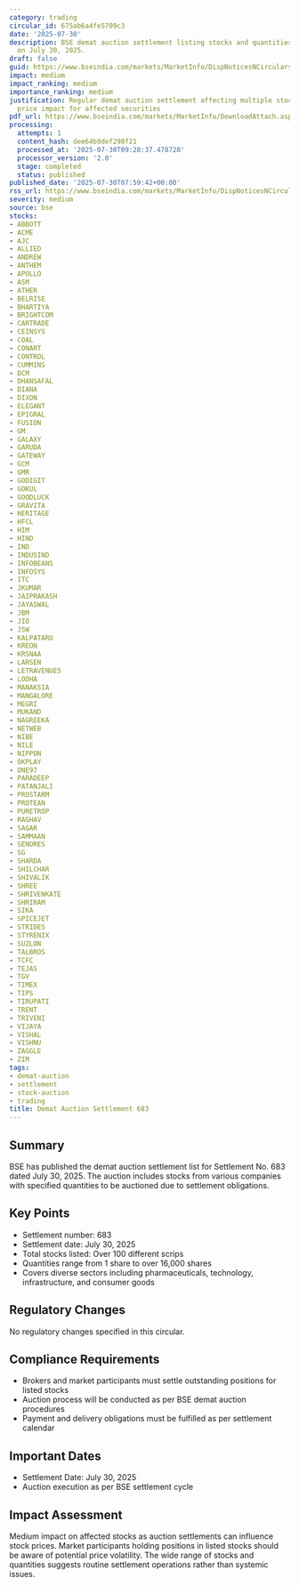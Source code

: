 ```yaml
---
category: trading
circular_id: 675ab6a4fe5709c3
date: '2025-07-30'
description: BSE demat auction settlement listing stocks and quantities to be auctioned
  on July 30, 2025.
draft: false
guid: https://www.bseindia.com/markets/MarketInfo/DispNoticesNCirculars.aspx?Noticeid={07F1B742-5128-40E3-A96F-30B1545DC4A0}&noticeno=20250730-3&dt=07/30/2025&icount=3&totcount=5&flag=0
impact: medium
impact_ranking: medium
importance_ranking: medium
justification: Regular demat auction settlement affecting multiple stocks with potential
  price impact for affected securities
pdf_url: https://www.bseindia.com/markets/MarketInfo/DownloadAttach.aspx?id=20250730-3&attachedId=e51188c8-3636-4e14-b383-9b3f03583e15
processing:
  attempts: 1
  content_hash: dee64b9def290f21
  processed_at: '2025-07-30T09:28:37.478728'
  processor_version: '2.0'
  stage: completed
  status: published
published_date: '2025-07-30T07:59:42+00:00'
rss_url: https://www.bseindia.com/markets/MarketInfo/DispNoticesNCirculars.aspx?Noticeid={07F1B742-5128-40E3-A96F-30B1545DC4A0}&noticeno=20250730-3&dt=07/30/2025&icount=3&totcount=5&flag=0
severity: medium
source: bse
stocks:
- ABBOTT
- ACME
- AJC
- ALLIED
- ANDREW
- ANTHEM
- APOLLO
- ASM
- ATHER
- BELRISE
- BHARTIYA
- BRIGHTCOM
- CARTRADE
- CEINSYS
- COAL
- CONART
- CONTROL
- CUMMINS
- DCM
- DHANSAFAL
- DIANA
- DIXON
- ELEGANT
- EPIGRAL
- FUSION
- GM
- GALAXY
- GARUDA
- GATEWAY
- GCM
- GMR
- GODIGIT
- GOKUL
- GOODLUCK
- GRAVITA
- HERITAGE
- HFCL
- HIM
- HIND
- IND
- INDUSIND
- INFOBEANS
- INFOSYS
- ITC
- JKUMAR
- JAIPRAKASH
- JAYASWAL
- JBM
- JIO
- JSW
- KALPATARU
- KREON
- KRSNAA
- LARSEN
- LETRAVENUES
- LODHA
- MANAKSIA
- MANGALORE
- MEGRI
- MUKAND
- NAGREEKA
- NETWEB
- NIBE
- NILE
- NIPPON
- OKPLAY
- ONE97
- PARADEEP
- PATANJALI
- PROSTARM
- PROTEAN
- PURETROP
- RAGHAV
- SAGAR
- SAMMAAN
- SENORES
- SG
- SHARDA
- SHILCHAR
- SHIVALIK
- SHREE
- SHRIVENKATE
- SHRIRAM
- SIKA
- SPICEJET
- STRIDES
- STYRENIX
- SUZLON
- TALBROS
- TCFC
- TEJAS
- TGV
- TIMEX
- TIPS
- TIRUPATI
- TRENT
- TRIVENI
- VIJAYA
- VISHAL
- VISHNU
- ZAGGLE
- ZIM
tags:
- demat-auction
- settlement
- stock-auction
- trading
title: Demat Auction Settlement 683
---
```


## Summary

BSE has published the demat auction settlement list for Settlement No. 683 dated July 30, 2025. The auction includes stocks from various companies with specified quantities to be auctioned due to settlement obligations.

## Key Points

- Settlement number: 683
- Settlement date: July 30, 2025
- Total stocks listed: Over 100 different scrips
- Quantities range from 1 share to over 16,000 shares
- Covers diverse sectors including pharmaceuticals, technology, infrastructure, and consumer goods

## Regulatory Changes

No regulatory changes specified in this circular.

## Compliance Requirements

- Brokers and market participants must settle outstanding positions for listed stocks
- Auction process will be conducted as per BSE demat auction procedures
- Payment and delivery obligations must be fulfilled as per settlement calendar

## Important Dates

- Settlement Date: July 30, 2025
- Auction execution as per BSE settlement cycle

## Impact Assessment

Medium impact on affected stocks as auction settlements can influence stock prices. Market participants holding positions in listed stocks should be aware of potential price volatility. The wide range of stocks and quantities suggests routine settlement operations rather than systemic issues.